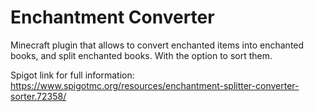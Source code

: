# Enchantment Converter
Minecraft plugin that allows to convert enchanted items into enchanted books, and split enchanted books. With the option to sort them.

Spigot link for full information: https://www.spigotmc.org/resources/enchantment-splitter-converter-sorter.72358/
